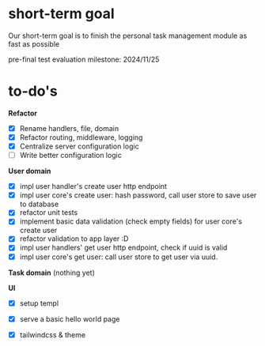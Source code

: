 # short-term goal

Our short-term goal is to finish the personal task management module as fast as possible

pre-final test evaluation milestone: 2024/11/25

# to-do's

**Refactor**
- [x] Rename handlers, file, domain
- [x] Refactor routing, middleware, logging
- [x] Centralize server configuration logic
- [ ] Write better configuration logic 

**User domain**
- [x] impl user handler's create user http endpoint
- [x] impl user core's create user: hash password, call user store to save user to database
- [x] refactor unit tests
- [x] implement basic data validation (check empty fields) for user core's create user
- [x] refactor validation to app layer :D
- [x] impl user handlers' get user http endpoint, check if uuid is valid
- [x] impl user core's get user: call user store to get user via uuid.

**Task domain**
(nothing yet)

**UI**
- [x] setup templ
- [x] serve a basic hello world page
- [x] tailwindcss & theme


